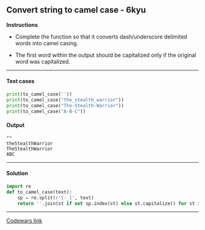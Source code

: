 ## Convert string to camel case - 6kyu

**Instructions**

- Complete the function so that it converts dash/underscore delimited words into camel casing. 

- The first word within the output should be capitalized only if the original word was capitalized.

---

#### Test cases

```python
print(to_camel_case(''))
print(to_camel_case("the_stealth_warrior"))
print(to_camel_case("The-Stealth-Warrior"))
print(to_camel_case("A-B-C"))
```

#### Output 
```
""
theStealthWarrior
TheStealthWarrior
ABC
```

---

#### Solution

```python
import re 
def to_camel_case(text):
    sp = re.split(r'[-_]', text)
    return ''.join(st if not sp.index(st) else st.capitalize() for st in sp)
```

---

[Codewars link](https://www.codewars.com/kata/517abf86da9663f1d2000003)
